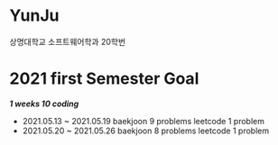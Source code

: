 # YunJu
상명대학교 소프트웨어학과 20학번
# 2021 first Semester Goal
**_1 weeks 10 coding_**
* 2021.05.13 ~ 2021.05.19
    baekjoon 9 problems leetcode 1 problem
* 2021.05.20 ~ 2021.05.26
    baekjoon 8 problems leetcode 1 problem
